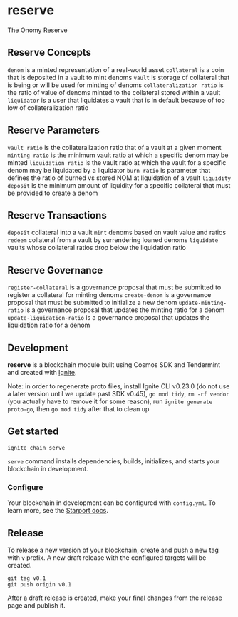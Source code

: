 # reserve

The Onomy Reserve

## Reserve Concepts

`denom` is a minted representation of a real-world asset
`collateral` is a coin that is deposited in a vault to mint denoms
`vault` is storage of collateral that is being or will be used for minting of denoms
`collateralization ratio` is the ratio of value of denoms minted to the collateral stored within a vault
`liquidator` is a user that liquidates a vault that is in default because of too low of collateralization ratio

## Reserve Parameters

`vault ratio` is the collateralization ratio that of a vault at a given moment
`minting ratio` is the minimum vault ratio at which a specific denom may be minted
`liquidation ratio` is the vault ratio at which the vault for a specific denom may be liquidated by a liquidator
`burn ratio` is parameter that defines the ratio of burned vs stored NOM at liquidation of a vault
`liquidity deposit` is the minimum amount of liquidity for a specific collateral that must be provided to create a denom

## Reserve Transactions

`deposit` collateral into a vault
`mint` denoms based on vault value and ratios
`redeem` collateral from a vault by surrendering loaned denoms
`liquidate` vaults whose collateral ratios drop below the liquidation ratio

## Reserve Governance

`register-collateral` is a governance proposal that must be submitted to register a collateral for minting denoms
`create-denom` is a governance proposal that must be submitted to initialize a new denom
`update-minting-ratio` is a governance proposal that updates the minting ratio for a denom
`update-liquidation-ratio` is a governance proposal that updates the liquidation ratio for a denom

## Development

**reserve** is a blockchain module built using Cosmos SDK and Tendermint and created with [Ignite](https://github.com/ignite/cli).

Note: in order to regenerate proto files, install Ignite CLI v0.23.0 (do not use a later version until we update past SDK v0.45), `go mod tidy`, `rm -rf vendor` (you actually have to remove it for some reason), run `ignite generate proto-go`, then `go mod tidy` after that to clean up

## Get started

```
ignite chain serve
```

`serve` command installs dependencies, builds, initializes, and starts your blockchain in development.

### Configure

Your blockchain in development can be configured with `config.yml`. To learn more, see the [Starport docs](https://docs.starport.com).

## Release

To release a new version of your blockchain, create and push a new tag with `v` prefix. A new draft release with the configured targets will be created.

```
git tag v0.1
git push origin v0.1
```

After a draft release is created, make your final changes from the release page and publish it.